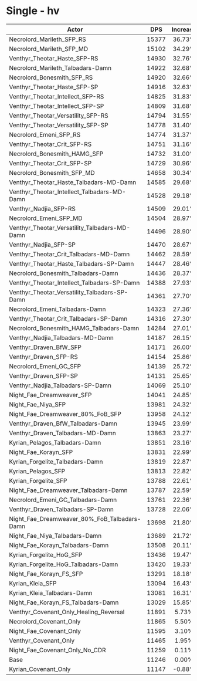 # Single - hv
| Actor | DPS | Increase |
|---|:---:|:---:|
|Necrolord_Marileth_SFP_RS|15377|36.73%|
|Necrolord_Marileth_SFP_MD|15102|34.29%|
|Venthyr_Theotar_Haste_SFP-RS|14930|32.76%|
|Necrolord_Marileth_Talbadars-Damn|14922|32.68%|
|Necrolord_Bonesmith_SFP_RS|14920|32.66%|
|Venthyr_Theotar_Haste_SFP-SP|14916|32.63%|
|Venthyr_Theotar_Intellect_SFP-RS|14825|31.83%|
|Venthyr_Theotar_Intellect_SFP-SP|14809|31.68%|
|Venthyr_Theotar_Versatility_SFP-RS|14794|31.55%|
|Venthyr_Theotar_Versatility_SFP-SP|14778|31.40%|
|Necrolord_Emeni_SFP_RS|14774|31.37%|
|Venthyr_Theotar_Crit_SFP-RS|14751|31.16%|
|Necrolord_Bonesmith_HAMG_SFP|14732|31.00%|
|Venthyr_Theotar_Crit_SFP-SP|14729|30.96%|
|Necrolord_Bonesmith_SFP_MD|14658|30.34%|
|Venthyr_Theotar_Haste_Talbadars-MD-Damn|14585|29.68%|
|Venthyr_Theotar_Intellect_Talbadars-MD-Damn|14528|29.18%|
|Venthyr_Nadjia_SFP-RS|14509|29.01%|
|Necrolord_Emeni_SFP_MD|14504|28.97%|
|Venthyr_Theotar_Versatility_Talbadars-MD-Damn|14496|28.90%|
|Venthyr_Nadjia_SFP-SP|14470|28.67%|
|Venthyr_Theotar_Crit_Talbadars-MD-Damn|14462|28.59%|
|Venthyr_Theotar_Haste_Talbadars-SP-Damn|14447|28.46%|
|Necrolord_Bonesmith_Talbadars-Damn|14436|28.37%|
|Venthyr_Theotar_Intellect_Talbadars-SP-Damn|14388|27.93%|
|Venthyr_Theotar_Versatility_Talbadars-SP-Damn|14361|27.70%|
|Necrolord_Emeni_Talbadars-Damn|14323|27.36%|
|Venthyr_Theotar_Crit_Talbadars-SP-Damn|14316|27.30%|
|Necrolord_Bonesmith_HAMG_Talbadars-Damn|14284|27.01%|
|Venthyr_Nadjia_Talbadars-MD-Damn|14187|26.15%|
|Venthyr_Draven_BfW_SFP|14171|26.00%|
|Venthyr_Draven_SFP-RS|14154|25.86%|
|Necrolord_Emeni_GC_SFP|14139|25.72%|
|Venthyr_Draven_SFP-SP|14131|25.65%|
|Venthyr_Nadjia_Talbadars-SP-Damn|14069|25.10%|
|Night_Fae_Dreamweaver_SFP|14041|24.85%|
|Night_Fae_Niya_SFP|13981|24.32%|
|Night_Fae_Dreamweaver_80%_FoB_SFP|13958|24.12%|
|Venthyr_Draven_BfW_Talbadars-Damn|13945|23.99%|
|Venthyr_Draven_Talbadars-MD-Damn|13863|23.27%|
|Kyrian_Pelagos_Talbadars-Damn|13851|23.16%|
|Night_Fae_Korayn_SFP|13831|22.99%|
|Kyrian_Forgelite_Talbadars-Damn|13819|22.87%|
|Kyrian_Pelagos_SFP|13813|22.82%|
|Kyrian_Forgelite_SFP|13788|22.61%|
|Night_Fae_Dreamweaver_Talbadars-Damn|13787|22.59%|
|Necrolord_Emeni_GC_Talbadars-Damn|13761|22.36%|
|Venthyr_Draven_Talbadars-SP-Damn|13728|22.06%|
|Night_Fae_Dreamweaver_80%_FoB_Talbadars-Damn|13698|21.80%|
|Night_Fae_Niya_Talbadars-Damn|13689|21.72%|
|Night_Fae_Korayn_Talbadars-Damn|13508|20.11%|
|Kyrian_Forgelite_HoG_SFP|13436|19.47%|
|Kyrian_Forgelite_HoG_Talbadars-Damn|13420|19.33%|
|Night_Fae_Korayn_FS_SFP|13291|18.18%|
|Kyrian_Kleia_SFP|13094|16.43%|
|Kyrian_Kleia_Talbadars-Damn|13081|16.31%|
|Night_Fae_Korayn_FS_Talbadars-Damn|13029|15.85%|
|Venthyr_Covenant_Only_Healing_Reversal|11891|5.73%|
|Necrolord_Covenant_Only|11865|5.50%|
|Night_Fae_Covenant_Only|11595|3.10%|
|Venthyr_Covenant_Only|11465|1.95%|
|Night_Fae_Covenant_Only_No_CDR|11259|0.11%|
|Base|11246|0.00%|
|Kyrian_Covenant_Only|11147|-0.88%|
